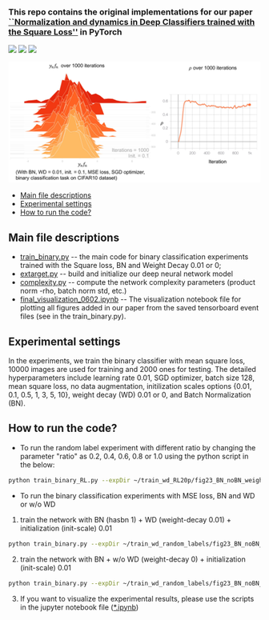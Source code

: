 ### This repo contains the original implementations for our paper [``Normalization and dynamics in Deep Classifiers trained with the Square Loss''](https://cbmm.mit.edu/sites/default/files/publications/JMLR__2021-22.pdf) in PyTorch
<a href="#"><img src="https://img.shields.io/github/workflow/status/milesial/PyTorch-UNet/Publish%20Docker%20image?logo=github&style=for-the-badge" /></a>
<a href="https://pytorch.org/"><img src="https://img.shields.io/badge/PyTorch-v1.9.0-red.svg?logo=PyTorch&style=for-the-badge" /></a>
<a href="#"><img src="https://img.shields.io/badge/python-v3.6+-blue.svg?logo=python&style=for-the-badge" /></a>

![training dynamics of deep nets](https://github.com/GraceXu182/binaryclassifiers_squareloss/blob/main/ynfn_rho_over_1000iterations_github.png)

- [Main file descriptions](#main-file-descriptions)
- [Experimental settings](#experimental-settings)
- [How to run the code?](#how-to-run-the-code)

## Main file descriptions

- [train_binary.py](https://github.com/GraceXu182/binaryclassifiers_squareloss/blob/0b088bab2295f8ac75dd8bda202bbbe2571aa72e/train_binary.py) -- the main code for binary classification experiments trained with the Square loss, BN and Weight Decay 0.01 or 0;
- [extarget.py](https://github.com/GraceXu182/binaryclassifiers_squareloss/blob/0b088bab2295f8ac75dd8bda202bbbe2571aa72e/extarget.py) -- build and initialize our deep neural network model
- [complexity.py](https://github.com/GraceXu182/binaryclassifiers_squareloss/blob/0b088bab2295f8ac75dd8bda202bbbe2571aa72e/complexity.py) -- compute the network complexity parameters (product norm -rho, batch norm std, etc.)
- [final\_visualization\_0602.ipynb](https://www.dropbox.com/s/717k1cug1ejxqcn/final_visualization_0602.zip?dl=0) -- The visualization notebook file for plotting all figures added in our paper from the saved tensorboard event files (see in the train_binary.py).

## Experimental settings

In the experiments, we train the binary classifier with mean square loss, 10000 images are used for training and 2000 ones for testing. The detailed hyperparameters include learning rate 0.01, SGD optimizer, batch size 128, mean square loss, no data augmentation, initilization scales options {0.01, 0.1, 0.5, 1, 3, 5, 10}, weight decay (WD) 0.01 or 0, and Batch Normalization (BN).

## How to run the code?

* To run the random label experiment with different ratio by changing the parameter "ratio" as 0.2, 0.4, 0.6, 0.8 or 1.0 using the python script in the below:
```bash
python train_binary_RL.py --expDir ~/train_wd_RL20p/fig23_BN_noBN_weight_decay/binary_class_1_2_NetSimpleConv4_normx1_lr_d01_scale_d1_hasbn_1_decay_0.01/       --dataset cifar10 --class1 1 --class2 2 --layers 10 --widen-factor 4 --epochs 1000 --ratio 0.2 --init-scale 0.1 --exp-name 10K_n_wd --init-type const_norm --lr 0.01 --arch NetSimpleConv4 --weight-decay 0.01 --loss_type MSE --nesterov 0 --no-augment --tensorboard --normx1 L2  --hasbn 1
```
* To run the binary classification experiments with MSE loss, BN and WD or w/o WD

 1) train the network with BN (hasbn 1) + WD (weight-decay 0.01) + initialization (init-scale) 0.01
```bash
python train_binary.py --expDir ~/train_wd_random_labels/fig23_BN_noBN_weight_decay/binary_class_1_2_NetSimpleConv4_normx1_lr_d01_scale_d01_hasbn_1_decay_0.01/       --dataset cifar10 --class1 1 --class2 2 --layers 10 --widen-factor 4 --epochs 1000 --init-scale 0.01 --exp-name 10K_n_wd --init-type const_norm --lr 0.01 --arch NetSimpleConv4 --weight-decay 0.01 --loss_type MSE --nesterov 0 --no-augment --tensorboard --normx1 L2  --hasbn 1
```

 2) train the network with BN + w/o WD (weight-decay 0) + initialization (init-scale) 0.01
```bash
python train_binary.py --expDir ~/train_wd_random_labels/fig23_BN_noBN_weight_decay/binary_class_1_2_NetSimpleConv4_normx1_lr_d01_scale_d01_hasbn_1_decay_0.01/       --dataset cifar10 --class1 1 --class2 2 --layers 10 --widen-factor 4 --epochs 1000 --init-scale 0.01 --exp-name 10K_n_wd --init-type const_norm --lr 0.01 --arch NetSimpleConv4 --weight-decay 0.01 --loss_type MSE --nesterov 0 --no-augment --tensorboard --normx1 L2  --hasbn 1
```
 3) If you want to visualize the experimental results, please use the scripts in the jupyter notebook file ([*.ipynb](https://www.dropbox.com/s/717k1cug1ejxqcn/final_visualization_0602.zip?dl=0))
